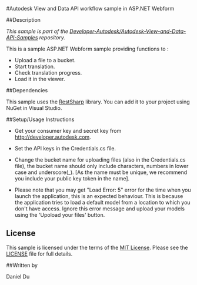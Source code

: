 #Autodesk View and Data API workflow sample in ASP.NET Webform 


##Description

*This sample is part of the [Developer-Autodesk/Autodesk-View-and-Data-API-Samples](https://github.com/Developer-Autodesk/autodesk-view-and-data-api-samples) repository.*

This is a sample ASP.NET Webform sample providing functions to :

* Upload a file to a bucket.
* Start translation.
* Check translation progress.
* Load it in the viewer. 

##Dependencies

This sample uses the [RestSharp](http://restsharp.org/) library. You can add it to your project using NuGet in Visual Studio.

##Setup/Usage Instructions

* Get your consumer key and secret key from http://developer.autodesk.com.
* Set the API keys in the Credentials.cs file.
* Change the bucket name for uploading files (also in the Credentials.cs file), the bucket name should only include characters, numbers in lower case and underscore(_). [As the name must be unique, we recommend you include your public key token in the name].

* Please note that you may get "Load Error: 5" error for the time when you launch the application, this is an expected behaviour. This is because the application tries to load a default model from a location to which you don't have access. Ignore this error message and upload your models using the 'Upoload your files' button. 

## License

This sample is licensed under the terms of the [MIT License](http://opensource.org/licenses/MIT). Please see the [LICENSE](LICENSE) file for full details.

##Written by 

Daniel Du





    
